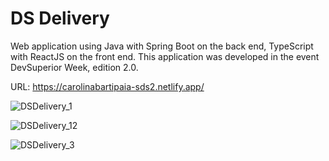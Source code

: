 # DS Delivery
Web application using Java with Spring Boot on the back end, TypeScript with ReactJS
on the front end. This application was developed in the event DevSuperior Week, edition 2.0.

URL: https://carolinabartipaia-sds2.netlify.app/

![DSDelivery_1](https://user-images.githubusercontent.com/76976389/137660311-171da588-a5ea-46ca-8d66-3087f354466e.JPG)

![DSDelivery_12](https://user-images.githubusercontent.com/76976389/137660321-e7576521-c1ea-4d03-ba7d-9c027367d62e.JPG)

![DSDelivery_3](https://user-images.githubusercontent.com/76976389/137660327-6cca6814-e25b-4d1b-a5ae-ff4a8a5d3f2d.JPG)
